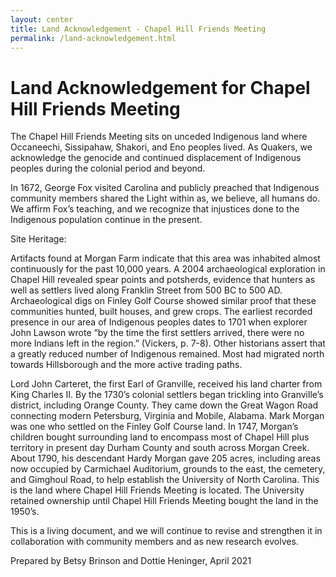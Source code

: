 ```yaml
---
layout: center
title: Land Acknowledgement - Chapel Hill Friends Meeting
permalink: /land-acknowledgement.html
---
```

# Land Acknowledgement for Chapel Hill Friends Meeting

The Chapel Hill Friends Meeting sits on unceded Indigenous land where Occaneechi, Sissipahaw, Shakori, and Eno peoples lived.  As Quakers, we acknowledge the genocide and continued displacement of Indigenous peoples during the colonial period and beyond.  

In 1672, George Fox visited Carolina and publicly preached that Indigenous community members shared the Light within as, we believe, all humans do. We affirm Fox’s teaching, and we recognize that injustices done to the Indigenous population continue in the present.  

Site Heritage:  

Artifacts found at Morgan Farm indicate that this area was inhabited almost continuously for the past 10,000 years.  A 2004 archaeological exploration in Chapel Hill revealed spear points and potsherds, evidence that hunters as well as settlers lived along Franklin Street from 500 BC to 500 AD. Archaeological digs on Finley Golf Course showed similar proof that these communities hunted, built houses, and grew crops. The earliest recorded presence in our area of Indigenous peoples dates to 1701 when explorer John Lawson wrote “by the time the first settlers arrived, there were no more Indians left in the region.” (Vickers, p. 7-8). Other historians assert that a greatly reduced number of Indigenous remained.  Most had migrated north towards Hillsborough and the more active trading paths.  

Lord John Carteret, the first Earl of Granville, received his land charter from King Charles II.  By the 1730’s colonial settlers began trickling into Granville’s district, including Orange County. They came down the Great Wagon Road connecting modern Petersburg, Virginia and Mobile, Alabama. Mark Morgan was one who settled on the Finley Golf Course land.  In 1747, Morgan’s children bought surrounding land to encompass most of Chapel Hill plus territory in present day Durham County and south across Morgan Creek.  About 1790, his descendant Hardy Morgan gave 205 acres, including areas now occupied by Carmichael Auditorium, grounds to the east, the cemetery, and Gimghoul Road, to help establish the University of North Carolina.  This is the land where Chapel Hill Friends Meeting is located.  The University retained ownership until Chapel Hill Friends Meeting bought the land in the 1950’s.  

This is a living document, and we will continue to revise and strengthen it in collaboration with community members and as new research evolves.  

Prepared by Betsy Brinson and Dottie Heninger, April 2021
